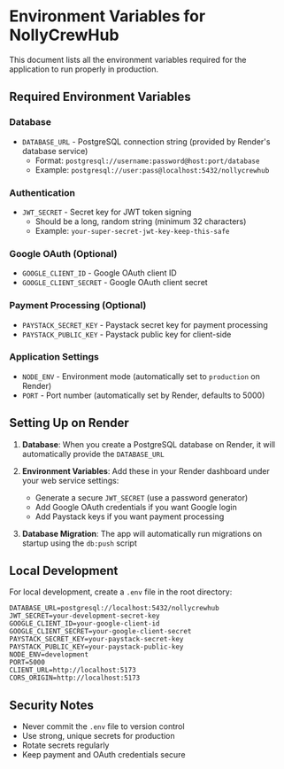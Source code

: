 # Environment Variables for NollyCrewHub

This document lists all the environment variables required for the application to run properly in production.

## Required Environment Variables

### Database
- `DATABASE_URL` - PostgreSQL connection string (provided by Render's database service)
  - Format: `postgresql://username:password@host:port/database`
  - Example: `postgresql://user:pass@localhost:5432/nollycrewhub`

### Authentication
- `JWT_SECRET` - Secret key for JWT token signing
  - Should be a long, random string (minimum 32 characters)
  - Example: `your-super-secret-jwt-key-keep-this-safe`

### Google OAuth (Optional)
- `GOOGLE_CLIENT_ID` - Google OAuth client ID
- `GOOGLE_CLIENT_SECRET` - Google OAuth client secret

### Payment Processing (Optional)
- `PAYSTACK_SECRET_KEY` - Paystack secret key for payment processing
- `PAYSTACK_PUBLIC_KEY` - Paystack public key for client-side

### Application Settings
- `NODE_ENV` - Environment mode (automatically set to `production` on Render)
- `PORT` - Port number (automatically set by Render, defaults to 5000)

## Setting Up on Render

1. **Database**: When you create a PostgreSQL database on Render, it will automatically provide the `DATABASE_URL`

2. **Environment Variables**: Add these in your Render dashboard under your web service settings:
   - Generate a secure `JWT_SECRET` (use a password generator)
   - Add Google OAuth credentials if you want Google login
   - Add Paystack keys if you want payment processing

3. **Database Migration**: The app will automatically run migrations on startup using the `db:push` script

## Local Development

For local development, create a `.env` file in the root directory:

```env
DATABASE_URL=postgresql://localhost:5432/nollycrewhub
JWT_SECRET=your-development-secret-key
GOOGLE_CLIENT_ID=your-google-client-id
GOOGLE_CLIENT_SECRET=your-google-client-secret
PAYSTACK_SECRET_KEY=your-paystack-secret-key
PAYSTACK_PUBLIC_KEY=your-paystack-public-key
NODE_ENV=development
PORT=5000
CLIENT_URL=http://localhost:5173
CORS_ORIGIN=http://localhost:5173
```

## Security Notes

- Never commit the `.env` file to version control
- Use strong, unique secrets for production
- Rotate secrets regularly
- Keep payment and OAuth credentials secure